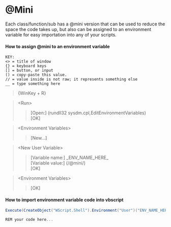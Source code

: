 # @Mini
Each class/function/sub has a @mini version that can be used to reduce the space the code takes up, but also can be assigned to an environment variable for easy importation into any of your scripts.
#### How to assign @mini to an environment variable
```
KEY:
<> = title of window
{} = keyboard keys
[] = button, or input
() = copy-paste this value.
// = value inside is not raw; it represents something else
__ = type something here
```

> {WinKey + R}  

> \<Run>  
>> [Open:] (rundll32 sysdm.cpl,EditEnvironmentVariables)   
>> [OK]  

> \<Environment Variables>  
>> [New...]  

> \<New User Variable>  
>> [Variable name:] \_ENV_NAME_HERE_  
>> [Variable value:] (/@mini/)  
>> [OK]   

> \<Environment Variables>  
>> [OK]  

#### How to import environment variable code into vbscript
```CS
Execute(CreateObject("WScript.Shell").Environment("User")("ENV_NAME_HERE"))

REM your code here...
```
